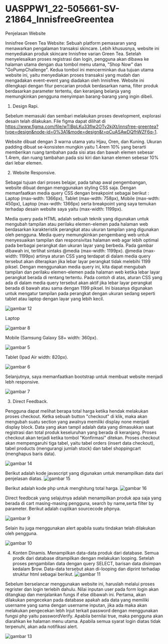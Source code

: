 # UASPPW1_22-505661-SV-21864_InnisfreeGreentea

Penjelasan Website

Innisfree Green Tea Website: Sebuah platform pemasaran yang menawarkan pengalaman transaksi skincare. Lebih khususnya, website ini menyediakan produk skincare Innisfree varian Green Tea. Setelah menyelesaikan proses registrasi dan login, pengguna akan dibawa ke halaman utama dengan dua tombol menu utama, "Shop Now" dan "GoPumpChallenge". Kedua tombol ini mencerminkan dua tujuan utama website ini, yaitu menyediakan proses transaksi yang mudah dan mengadakan event-event yang diadakan oleh Innisfree. Website ini dilengkapi dengan fitur pencarian produk berdasarkan nama, filter produk berdasarkan parameter tertentu, dan keranjang belanja yang memungkinkan pengguna menyimpan barang-barang yang ingin dibeli.

1.	Design Rapi.
   
Sebelum memasuki dan sembari melakukan proses development, explorasi desain telah dilakukan. File figma dapat dilihat di https://www.figma.com/file/wTIBpLKu33flw2OTy2kjXt/innsfree-greentea?type=design&node-id=0%3A1&mode=design&t=pCuASAwDQfhWZF6q-1. 

Website dibuat dengan 3 warna utama yatu Hjau, Oren, dan Kuning. Ukuran padding dibuat se-konsisten mungkin yaitu 1.4rem 10% yang berarti memberikan ruang tambahan pada sisi atas dan bawah elemen sebesar 1.4rem, dan ruang tambahan pada sisi kiri dan kanan elemen sebesar 10% dari lebar elemen.

2.	Website Responsive.
   
Sebagai tujuan dari proses belajar, pada tahap awal pengembangan, website dibuat dengan menggunakan styling CSS saja. Dengan memanfaatkan media query CSS dengan breakpoint sebagai berikut : Laptop (max-wdth: 1366px), Tablet (max-wdth: 758px), Mobile (max-wdth: 450px), Laptop (max-wdth: 1366px) serta breakpoint yang saya temukan terhadap desain website saya yaitu (max-width: 1199px).

Media query pada HTML adalah sebuah teknik yang digunakan untuk mengubah tampilan atau perilaku elemen-elemen pada halaman web berdasarkan karakteristik perangkat atau ukuran tampilan yang digunakan oleh pengguna. Media query memungkinkan pengembang web untuk menyesuaikan tampilan dan responsivitas halaman web agar lebih optimal pada berbagai perangkat dan ukuran layar yang berbeda. Pada gambar dibawah ini, terlihat sintaks @media (max-width: 1199px). @media (max-width: 1199px) artinya aturan CSS yang terdapat di dalam media query tersebut akan diterapkan jika lebar layar perangkat tidak melebihi 1199 piksel.
Dengan menggunakan media query ini, kita dapat mengubah tampilan dan perilaku elemen-elemen pada halaman web ketika lebar layar perangkat berada di rentang tertentu. Pada contoh di atas, aturan CSS yang ada di dalam media query tersebut akan aktif jika lebar layar perangkat berada di bawah atau sama dengan 1199 piksel. Ini biasanya digunakan untuk mengatur tampilan pada perangkat dengan ukuran sedang seperti tablet atau laptop dengan layar yang lebih kecil.

![gambar 12](https://github.com/affodilajF/UASPPW1_22-505661-SV-21864_InnisfreeGreentea/assets/130672181/70d1239b-5c3f-43d3-8d1a-54cd17a3239a)


Laptop

![gambar 8](https://github.com/affodilajF/UASPPW1_22-505661-SV-21864_InnisfreeGreentea/assets/130672181/4f52a6d8-33b6-4858-8760-16afc4897bba)

Mobile (Samsung Galaxy S8+ width: 360px).

![gambar 5](https://github.com/affodilajF/UASPPW1_22-505661-SV-21864_InnisfreeGreentea/assets/130672181/7b8fd697-26bc-4944-bc77-8dc3a98a09db)

Tablet (Ipad Air width: 820px).

![gambar 6](https://github.com/affodilajF/UASPPW1_22-505661-SV-21864_InnisfreeGreentea/assets/130672181/fbda0c30-2ff8-4c17-b010-a605252cc253)

Selanjutnya, saya memanfaatkan bootstrap untuk membuat website menjadi lebh responsive. 

![gambar 7](https://github.com/affodilajF/UASPPW1_22-505661-SV-21864_InnisfreeGreentea/assets/130672181/a815f26f-8b4a-4d51-beb6-be79c457b1ac)


3.	Direct Feedback.

Pengguna dapat melihat berapa total harga ketika hendak melakukan proses checkout. Ketka sebuah button "checkout" di klik, maka akan mengubah suatu section yang awalnya memiliki display none menjadi display block. Data yang akan tampil adalah data yang dimasukkan saat registrasi dan total produk keseluruhan yang berada di keranjang. Proses checkout akan terjadi ketika tombol "Konfirmasi" ditekan. Proses checkout akan mempengaruhi tiga tabel, yaitu tabel orders (insert data checkout), tabel products (mengurangi jumlah stock) dan tabel shoppingcart (menghapus baris data).

![gambar 14](https://github.com/affodilajF/UASPPW1_22-505661-SV-21864_InnisfreeGreentea/assets/130672181/8b47aade-d5c3-44d0-b4b9-d6bb3461acbe)

Berikut adalah kode javascript yang digunakan untuk menampilkan data dari penjelasan diatas. 
![gambar 15](https://github.com/affodilajF/UASPPW1_22-505661-SV-21864_InnisfreeGreentea/assets/130672181/a42debc5-7a29-426c-b59f-26f666b40912)

Berikut adalah kode php untuk menghitung total harga. 
![gambar 16](https://github.com/affodilajF/UASPPW1_22-505661-SV-21864_InnisfreeGreentea/assets/130672181/4b679074-75cb-4791-bdf1-e8934434eeec)

Direct feedbcak yang selajutnya adalah menampilkan produk apa saja yang berada di cart masing-masing pengguna,
search by name,serta filter by parameter.
Berikut adalah cuplikan sourcecode phpnya. 

![gambar 9](https://github.com/affodilajF/UASPPW1_22-505661-SV-21864_InnisfreeGreentea/assets/130672181/02905fcb-f28c-472f-8a84-93004af49311)



Selain itu juga menggunakan alert apabila suatu tindakan telah dilakukan oleh pengguna.

![gambar 10](https://github.com/affodilajF/UASPPW1_22-505661-SV-21864_InnisfreeGreentea/assets/130672181/998e6312-d154-480b-9df4-db0d39e12ace)


4.	Konten Dinamis.
Menampilkan data-data produk dari database.
Semua prodk dari database ditampilkan dengan melakukan looping.
Setelah proses pengambilan data dengan query SELECT, barisan data disimpan kedalam $row. Data-data tersebut akan di-looping dan diprint terhadap struktur html sebagai berikut. 
![gambar 11](https://github.com/affodilajF/UASPPW1_22-505661-SV-21864_InnisfreeGreentea/assets/130672181/14d02591-99c1-4d8e-b8a9-628fab698b0f)


Sebelum berselancar menggunakan website ini, haruslah melalui proses regrister dan login terlebih dahulu. Nilai inputan user pada form login akan ditangkap dan menjalankan fungs if else dibawah ini. 
Pertama, akan dilakukan pengecekan pada database apakah ada data yang memiliki username yang sama dengan username inputan, jika ada maka akan melakukan pengecekan lebh lnjut terkait password dengan menggunakan fungsi php yaitu passwordVerify. 
Apabila bernilai true, maka pengguna akan diarahkan ke halaman menu utama. Apabila semua syarat login diatas tidak terpenuhi, akan ada notifikasi alert. 

![gambar 13](https://github.com/affodilajF/UASPPW1_22-505661-SV-21864_InnisfreeGreentea/assets/130672181/cf3c87f6-f748-4664-acd8-3e8d79582f0e)





